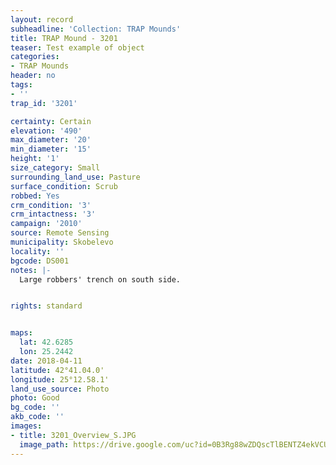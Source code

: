 ```yaml
---
layout: record
subheadline: 'Collection: TRAP Mounds'
title: TRAP Mound - 3201
teaser: Test example of object
categories:
- TRAP Mounds
header: no
tags:
- ''
trap_id: '3201'

certainty: Certain
elevation: '490'
max_diameter: '20'
min_diameter: '15'
height: '1'
size_category: Small
surrounding_land_use: Pasture
surface_condition: Scrub
robbed: Yes
crm_condition: '3'
crm_intactness: '3'
campaign: '2010'
source: Remote Sensing
municipality: Skobelevo
locality: ''
bgcode: DS001
notes: |-
  Large robbers' trench on south side.


rights: standard


maps:
  lat: 42.6285
  lon: 25.2442
date: 2018-04-11
latitude: 42°41.04.0'
longitude: 25°12.58.1'
land_use_source: Photo
photo: Good
bg_code: ''
akb_code: ''
images:
- title: 3201_Overview_S.JPG
  image_path: https://drive.google.com/uc?id=0B3Rg88wZDQscTlBENTZ4ekVCUzA
---
```

